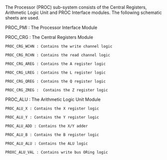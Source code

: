 The Processor (PROC) sub-system consists of the Central Registers, Arithmetic Logic Unit and PROC Interface modules. The following schematic sheets are used.

PROC_PMI : The Processor Interface Module

PROC_CRG : The Central Registers Module

    PROC_CRG_WCHN : Contains the write channel logic
    
    PROC_CRG_RCHN : Contains the read channel logic
    
    PROC_CRG_AREG : Contains the A register logic
    
    PROC_CRG_LREG : Contains the L register logic
    
    PROC_CRG_QREG : Contains the Q register logic
    
    PROC_CRG_ZREG :  Contains the Z register logic
    
PROC_ALU : The Arithmetic Logic Unit Module

    PROC_ALU_X : Contains the X register logic
    
    PROC_ALU_Y : Contains the Y register logic
    
    PROC_ALU_ADD : Contains the X/Y adder
    
    PROC_ALU_B : Contains the B register logic
    
    PROC_ALU_ALU : Contains the ALU logic
    
    PROXC_ALU_VAL : Contains write bus ORing logic
